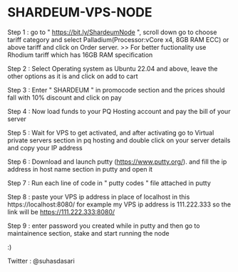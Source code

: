 # SHARDEUM-VPS-NODE


Step 1 : go to " https://bit.ly/ShardeumNode ", scroll down go to choose tariff category and select Palladium(Processor:vCore x4, 8GB RAM ECC) or above tariff and click on Order server. >> For better fuctionality use Rhodium tariff which has 16GB RAM specification

Step 2 : Select Operating system as Ubuntu 22.04 and above, leave the other options as it is and click on add to cart

Step 3 : Enter " SHARDEUM " in promocode section and the prices should fall with 10% discount and click on pay

Step 4 : Now load funds to your PQ Hosting account and pay the bill of your server

Step 5 : Wait for VPS to get activated, and after activating go to Virtual private servers section in pq hosting and double click on your server details and copy your IP address

Step 6 : Download and launch putty (https://www.putty.org/). and fill the ip address in host name section in putty and open it

Step 7 : Run each line of code in " putty codes " file attached in putty

Step 8 : paste your VPS ip address in place of localhost in this  https://localhost:8080/ 
                         for example my VPS ip address is 111.222.333 so the link will be https://111.222.333:8080/ 
                         
Step 9 : enter password you created while in putty and then go to maintainence section, stake and start running the node

:)

>>>>>>>>>>>>>>>>>>>>>>>>

Twitter : @suhasdasari
